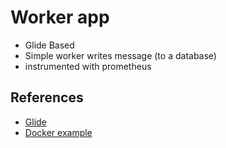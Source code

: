 # Worker app

- Glide Based
- Simple worker writes message (to a database)
- instrumented with prometheus

## References
- [Glide](https://github.com/Masterminds/glide)
- [Docker example](https://github.com/tvtamas/docker-golang-glide)
